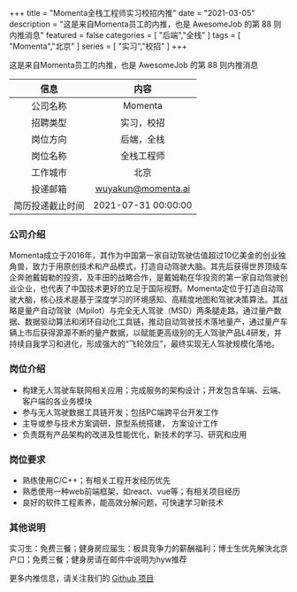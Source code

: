 +++
title = "Momenta全栈工程师实习校招内推"
date = "2021-03-05"
description = "这是来自Momenta员工的内推，也是 AwesomeJob 的第 88 则内推消息"
featured = false
categories = [
    "后端","全栈"
]
tags = [
    "Momenta","北京"
]
series = [
    "实习","校招"
]
+++

这是来自Momenta员工的内推，也是 AwesomeJob 的第 88 则内推消息
<!--more-->

| 信息 | 内容 |
| :-----:| :----: |
| 公司名称 | Momenta |
| 招聘类型 | 实习，校招 |
| 岗位方向 | 后端，全栈 |
| 岗位名称 | 全栈工程师 |
| 工作城市 | 北京 |
| 投递邮箱 | wuyakun@momenta.ai |
| 简历投递截止时间 | 2021-07-31 00:00:00 |

### 公司介绍

Momenta成立于2016年，其作为中国第一家自动驾驶估值超过10亿美金的创业独角兽，致力于用原创技术和产品模式，打造自动驾驶大脑。其先后获得世界顶级车企奔驰戴姆勒的投资，及丰田的战略合作，是戴姆勒在华投资的第一家自动驾驶创业企业，也代表了中国技术更好的立足于国际视野。Momenta定位于打造自动驾驶大脑，核心技术是基于深度学习的环境感知、高精度地图和驾驶决策算法。其战略是量产自动驾驶（Mpilot）与完全无人驾驶（MSD）两条腿走路，通过量产数据、数据驱动算法和闭环自动化工具链，推动自动驾驶技术落地量产，通过量产车辆上市后获得源源不断的量产数据，以赋能更高级别的无人驾驶产品L4研发，并持续自我学习和进化，形成强大的“飞轮效应”，最终实现无人驾驶规模化落地。

### 岗位介绍

- 构建无人驾驶车联网相关应用；完成服务的架构设计；开发包含车端、云端、客户端的各业务模块
- 参与无人驾驶数据工具链开发；包括PC端跨平台开发工作
- 主导或参与技术方案调研，原型系统搭建， 方案设计工作
- 负责既有产品架构的改进及性能优化，新技术的学习、研究和应用

### 岗位要求

- 熟练使用C/C++；有相关工程开发经历优先
- 熟悉使用一种web前端框架，如react、vue等；有相关项目经历
- 良好的软件工程素养，能高效分解问题，可快速学习新技术

### 其他说明

实习生：免费三餐；健身房应届生：极具竞争力的薪酬福利；博士生优先解決北京户口；免费三餐；健身房请在邮件中说明为hyw推荐

更多内推信息，请关注我们的 [Github 项目](https://github.com/Dikea/AwesomeJob)

